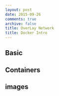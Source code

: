 ```yaml
---
layout: post
date: 2015-09-26
comments: true
archive: false
title: OverLay Network
title: Docker Intro
---
```

## Basic


## Containers


## images
